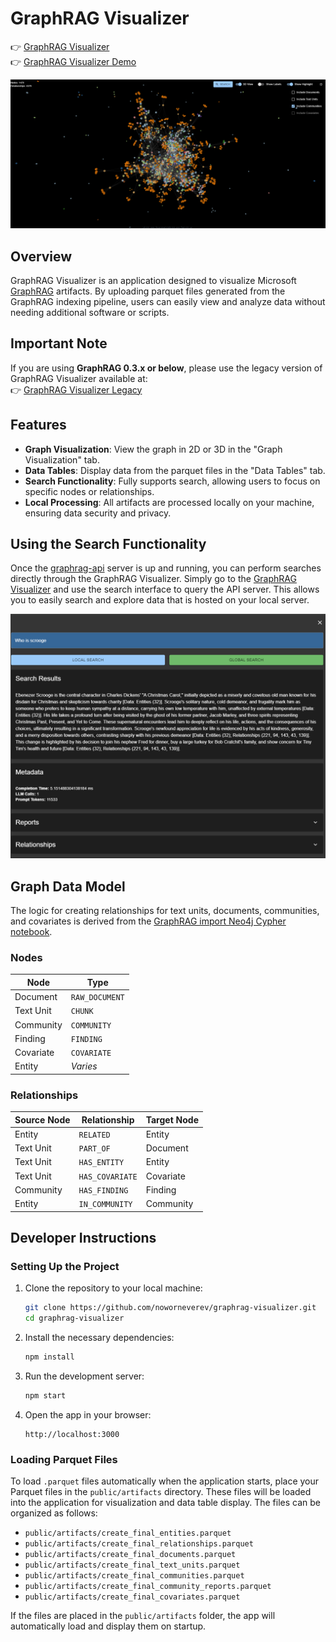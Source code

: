 # GraphRAG Visualizer

👉 [GraphRAG Visualizer](https://noworneverev.github.io/graphrag-visualizer/)<br/>
👉 [GraphRAG Visualizer Demo](https://www.youtube.com/watch?v=Hjx1iTZZtzw)

![demo](public/demo.png)

## Overview

GraphRAG Visualizer is an application designed to visualize Microsoft [GraphRAG](https://github.com/microsoft/graphrag) artifacts. By uploading parquet files generated from the GraphRAG indexing pipeline, users can easily view and analyze data without needing additional software or scripts.

## Important Note

If you are using **GraphRAG 0.3.x or below**, please use the legacy version of GraphRAG Visualizer available at:  
👉 [GraphRAG Visualizer Legacy](https://noworneverev.github.io/graphrag-visualizer-legacy)

## Features

- **Graph Visualization**: View the graph in 2D or 3D in the "Graph Visualization" tab.
- **Data Tables**: Display data from the parquet files in the "Data Tables" tab.
- **Search Functionality**: Fully supports search, allowing users to focus on specific nodes or relationships.
- **Local Processing**: All artifacts are processed locally on your machine, ensuring data security and privacy.

## Using the Search Functionality

Once the [graphrag-api](https://github.com/noworneverev/graphrag-api) server is up and running, you can perform searches directly through the GraphRAG Visualizer. Simply go to the [GraphRAG Visualizer](https://noworneverev.github.io/graphrag-visualizer/) and use the search interface to query the API server. This allows you to easily search and explore data that is hosted on your local server.

![search](public/search.png)

## Graph Data Model

The logic for creating relationships for text units, documents, communities, and covariates is derived from the [GraphRAG import Neo4j Cypher notebook](https://github.com/microsoft/graphrag/blob/main/examples_notebooks/community_contrib/neo4j/graphrag_import_neo4j_cypher.ipynb).

### Nodes

| Node      | Type           |
| --------- | -------------- |
| Document  | `RAW_DOCUMENT` |
| Text Unit | `CHUNK`        |
| Community | `COMMUNITY`    |
| Finding   | `FINDING`      |
| Covariate | `COVARIATE`    |
| Entity    | _Varies_       |

### Relationships

| Source Node | Relationship    | Target Node |
| ----------- | --------------- | ----------- |
| Entity      | `RELATED`       | Entity      |
| Text Unit   | `PART_OF`       | Document    |
| Text Unit   | `HAS_ENTITY`    | Entity      |
| Text Unit   | `HAS_COVARIATE` | Covariate   |
| Community   | `HAS_FINDING`   | Finding     |
| Entity      | `IN_COMMUNITY`  | Community   |

## Developer Instructions

### Setting Up the Project

1. Clone the repository to your local machine:

   ```bash
   git clone https://github.com/noworneverev/graphrag-visualizer.git
   cd graphrag-visualizer
   ```

2. Install the necessary dependencies:

   ```bash
   npm install
   ```

3. Run the development server:

   ```bash
   npm start
   ```

4. Open the app in your browser:
   ```
   http://localhost:3000
   ```

### Loading Parquet Files

To load `.parquet` files automatically when the application starts, place your Parquet files in the `public/artifacts` directory. These files will be loaded into the application for visualization and data table display. The files can be organized as follows:

- `public/artifacts/create_final_entities.parquet`
- `public/artifacts/create_final_relationships.parquet`
- `public/artifacts/create_final_documents.parquet`
- `public/artifacts/create_final_text_units.parquet`
- `public/artifacts/create_final_communities.parquet`
- `public/artifacts/create_final_community_reports.parquet`
- `public/artifacts/create_final_covariates.parquet`

If the files are placed in the `public/artifacts` folder, the app will automatically load and display them on startup.
